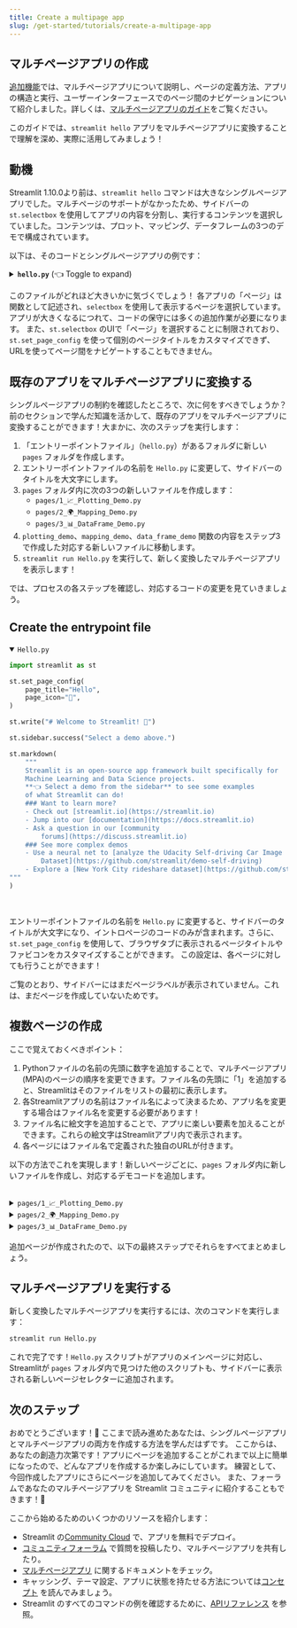 ```yaml
---
title: Create a multipage app
slug: /get-started/tutorials/create-a-multipage-app
---
```


## マルチページアプリの作成

[追加機能](/contents/get-started/fundamentals/additional-features.md)では、マルチページアプリについて説明し、ページの定義方法、アプリの構造と実行、ユーザーインターフェースでのページ間のナビゲーションについて紹介しました。詳しくは、[マルチページアプリのガイド](/contents/develop/concepts/multipage-apps.md)をご覧ください。

このガイドでは、`streamlit hello` アプリをマルチページアプリに変換することで理解を深め、実際に活用してみましょう！

## 動機

Streamlit 1.10.0より前は、`streamlit hello` コマンドは大きなシングルページアプリでした。マルチページのサポートがなかったため、サイドバーの `st.selectbox` を使用してアプリの内容を分割し、実行するコンテンツを選択していました。コンテンツは、プロット、マッピング、データフレームの3つのデモで構成されています。

以下は、そのコードとシングルページアプリの例です：

<details>

<summary><b><code>hello.py</code></b> (👈 Toggle to expand)</summary> 

```python
import streamlit as st

def intro():
    import streamlit as st

    st.write("# Welcome to Streamlit! 👋")
    st.sidebar.success("Select a demo above.")

    st.markdown(
        """
        Streamlit is an open-source app framework built specifically for
        Machine Learning and Data Science projects.

        **👈 Select a demo from the dropdown on the left** to see some examples
        of what Streamlit can do!

        ### Want to learn more?

        - Check out [streamlit.io](https://streamlit.io)
        - Jump into our [documentation](https://docs.streamlit.io)
        - Ask a question in our [community
          forums](https://discuss.streamlit.io)

        ### See more complex demos

        - Use a neural net to [analyze the Udacity Self-driving Car Image
          Dataset](https://github.com/streamlit/demo-self-driving)
        - Explore a [New York City rideshare dataset](https://github.com/streamlit/demo-uber-nyc-pickups)
    """
    )

def mapping_demo():
    import streamlit as st
    import pandas as pd
    import pydeck as pdk

    from urllib.error import URLError

    st.markdown(f"# {list(page_names_to_funcs.keys())[2]}")
    st.write(
        """
        This demo shows how to use
[`st.pydeck_chart`](https://docs.streamlit.io/develop/api-reference/charts/st.pydeck_chart)
to display geospatial data.
"""
    )

    @st.cache_data
    def from_data_file(filename):
        url = (
            "http://raw.githubusercontent.com/streamlit/"
            "example-data/master/hello/v1/%s" % filename
        )
        return pd.read_json(url)

    try:
        ALL_LAYERS = {
            "Bike Rentals": pdk.Layer(
                "HexagonLayer",
                data=from_data_file("bike_rental_stats.json"),
                get_position=["lon", "lat"],
                radius=200,
                elevation_scale=4,
                elevation_range=[0, 1000],
                extruded=True,
            ),
            "Bart Stop Exits": pdk.Layer(
                "ScatterplotLayer",
                data=from_data_file("bart_stop_stats.json"),
                get_position=["lon", "lat"],
                get_color=[200, 30, 0, 160],
                get_radius="[exits]",
                radius_scale=0.05,
            ),
            "Bart Stop Names": pdk.Layer(
                "TextLayer",
                data=from_data_file("bart_stop_stats.json"),
                get_position=["lon", "lat"],
                get_text="name",
                get_color=[0, 0, 0, 200],
                get_size=15,
                get_alignment_baseline="'bottom'",
            ),
            "Outbound Flow": pdk.Layer(
                "ArcLayer",
                data=from_data_file("bart_path_stats.json"),
                get_source_position=["lon", "lat"],
                get_target_position=["lon2", "lat2"],
                get_source_color=[200, 30, 0, 160],
                get_target_color=[200, 30, 0, 160],
                auto_highlight=True,
                width_scale=0.0001,
                get_width="outbound",
                width_min_pixels=3,
                width_max_pixels=30,
            ),
        }
        st.sidebar.markdown("### Map Layers")
        selected_layers = [
            layer
            for layer_name, layer in ALL_LAYERS.items()
            if st.sidebar.checkbox(layer_name, True)
        ]
        if selected_layers:
            st.pydeck_chart(
                pdk.Deck(
                    map_style="mapbox://styles/mapbox/light-v9",
                    initial_view_state={
                        "latitude": 37.76,
                        "longitude": -122.4,
                        "zoom": 11,
                        "pitch": 50,
                    },
                    layers=selected_layers,
                )
            )
        else:
            st.error("Please choose at least one layer above.")
    except URLError as e:
        st.error(
            """
            **This demo requires internet access.**

            Connection error: %s
        """
            % e.reason
        )

def plotting_demo():
    import streamlit as st
    import time
    import numpy as np

    st.markdown(f'# {list(page_names_to_funcs.keys())[1]}')
    st.write(
        """
        This demo illustrates a combination of plotting and animation with
Streamlit. We're generating a bunch of random numbers in a loop for around
5 seconds. Enjoy!
"""
    )

    progress_bar = st.sidebar.progress(0)
    status_text = st.sidebar.empty()
    last_rows = np.random.randn(1, 1)
    chart = st.line_chart(last_rows)

    for i in range(1, 101):
        new_rows = last_rows[-1, :] + np.random.randn(5, 1).cumsum(axis=0)
        status_text.text("%i%% Complete" % i)
        chart.add_rows(new_rows)
        progress_bar.progress(i)
        last_rows = new_rows
        time.sleep(0.05)

    progress_bar.empty()

    # Streamlit widgets automatically run the script from top to bottom. Since
    # this button is not connected to any other logic, it just causes a plain
    # rerun.
    st.button("Re-run")


def data_frame_demo():
    import streamlit as st
    import pandas as pd
    import altair as alt

    from urllib.error import URLError

    st.markdown(f"# {list(page_names_to_funcs.keys())[3]}")
    st.write(
        """
        This demo shows how to use `st.write` to visualize Pandas DataFrames.

(Data courtesy of the [UN Data Explorer](http://data.un.org/Explorer.aspx).)
"""
    )

    @st.cache_data
    def get_UN_data():
        AWS_BUCKET_URL = "http://streamlit-demo-data.s3-us-west-2.amazonaws.com"
        df = pd.read_csv(AWS_BUCKET_URL + "/agri.csv.gz")
        return df.set_index("Region")

    try:
        df = get_UN_data()
        countries = st.multiselect(
            "Choose countries", list(df.index), ["China", "United States of America"]
        )
        if not countries:
            st.error("Please select at least one country.")
        else:
            data = df.loc[countries]
            data /= 1000000.0
            st.write("### Gross Agricultural Production ($B)", data.sort_index())

            data = data.T.reset_index()
            data = pd.melt(data, id_vars=["index"]).rename(
                columns={"index": "year", "value": "Gross Agricultural Product ($B)"}
            )
            chart = (
                alt.Chart(data)
                .mark_area(opacity=0.3)
                .encode(
                    x="year:T",
                    y=alt.Y("Gross Agricultural Product ($B):Q", stack=None),
                    color="Region:N",
                )
            )
            st.altair_chart(chart, use_container_width=True)
    except URLError as e:
        st.error(
            """
            **This demo requires internet access.**

            Connection error: %s
        """
            % e.reason
        )

page_names_to_funcs = {
    "—": intro,
    "Plotting Demo": plotting_demo,
    "Mapping Demo": mapping_demo,
    "DataFrame Demo": data_frame_demo
}

demo_name = st.sidebar.selectbox("Choose a demo", page_names_to_funcs.keys())
page_names_to_funcs[demo_name]()
```

</details>

このファイルがどれほど大きいかに気づくでしょう！
各アプリの「ページ」は関数として記述され、`selectbox` を使用して表示するページを選択しています。
アプリが大きくなるにつれて、コードの保守には多くの追加作業が必要になります。
また、`st.selectbox` のUIで「ページ」を選択することに制限されており、`st.set_page_config` を使って個別のページタイトルをカスタマイズできず、
URLを使ってページ間をナビゲートすることもできません。

## 既存のアプリをマルチページアプリに変換する

シングルページアプリの制約を確認したところで、次に何をすべきでしょうか？前のセクションで学んだ知識を活かして、既存のアプリをマルチページアプリに変換することができます！大まかに、次のステップを実行します：

1. 「エントリーポイントファイル」（`hello.py`）があるフォルダに新しい `pages` フォルダを作成します。
2. エントリーポイントファイルの名前を `Hello.py` に変更して、サイドバーのタイトルを大文字にします。
3. `pages` フォルダ内に次の3つの新しいファイルを作成します：
   - `pages/1_📈_Plotting_Demo.py`
   - `pages/2_🌍_Mapping_Demo.py`
   - `pages/3_📊_DataFrame_Demo.py`
4. `plotting_demo`、`mapping_demo`、`data_frame_demo` 関数の内容をステップ3で作成した対応する新しいファイルに移動します。
5. `streamlit run Hello.py` を実行して、新しく変換したマルチページアプリを表示します！

では、プロセスの各ステップを確認し、対応するコードの変更を見ていきましょう。

## Create the entrypoint file

<details open>
<summary><code>Hello.py</code></summary>

```python
import streamlit as st

st.set_page_config(
    page_title="Hello",
    page_icon="👋",
)

st.write("# Welcome to Streamlit! 👋")

st.sidebar.success("Select a demo above.")

st.markdown(
    """
    Streamlit is an open-source app framework built specifically for
    Machine Learning and Data Science projects.
    **👈 Select a demo from the sidebar** to see some examples
    of what Streamlit can do!
    ### Want to learn more?
    - Check out [streamlit.io](https://streamlit.io)
    - Jump into our [documentation](https://docs.streamlit.io)
    - Ask a question in our [community
        forums](https://discuss.streamlit.io)
    ### See more complex demos
    - Use a neural net to [analyze the Udacity Self-driving Car Image
        Dataset](https://github.com/streamlit/demo-self-driving)
    - Explore a [New York City rideshare dataset](https://github.com/streamlit/demo-uber-nyc-pickups)
"""
)
```

</details>
<br />

エントリーポイントファイルの名前を `Hello.py` に変更すると、サイドバーのタイトルが大文字になり、イントロページのコードのみが含まれます。さらに、`st.set_page_config` を使用して、ブラウザタブに表示されるページタイトルやファビコンをカスタマイズすることができます。
この設定は、各ページに対しても行うことができます！

ご覧のとおり、サイドバーにはまだページラベルが表示されていません。これは、まだページを作成していないためです。

## 複数ページの作成

ここで覚えておくべきポイント：

1. Pythonファイルの名前の先頭に数字を追加することで、マルチページアプリ(MPA)のページの順序を変更できます。ファイル名の先頭に「1」を追加すると、Streamlitはそのファイルをリストの最初に表示します。
2. 各Streamlitアプリの名前はファイル名によって決まるため、アプリ名を変更する場合はファイル名を変更する必要があります！
3. ファイル名に絵文字を追加することで、アプリに楽しい要素を加えることができます。これらの絵文字はStreamlitアプリ内で表示されます。
4. 各ページにはファイル名で定義された独自のURLが付きます。

以下の方法でこれを実現します！新しいページごとに、`pages` フォルダ内に新しいファイルを作成し、対応するデモコードを追加します。

<br />

<details>

<summary><code>pages/1_📈_Plotting_Demo.py</code></summary>

```python
import streamlit as st
import time
import numpy as np

st.set_page_config(page_title="Plotting Demo", page_icon="📈")

st.markdown("# Plotting Demo")
st.sidebar.header("Plotting Demo")
st.write(
    """This demo illustrates a combination of plotting and animation with
Streamlit. We're generating a bunch of random numbers in a loop for around
5 seconds. Enjoy!"""
)

progress_bar = st.sidebar.progress(0)
status_text = st.sidebar.empty()
last_rows = np.random.randn(1, 1)
chart = st.line_chart(last_rows)

for i in range(1, 101):
    new_rows = last_rows[-1, :] + np.random.randn(5, 1).cumsum(axis=0)
    status_text.text("%i%% Complete" % i)
    chart.add_rows(new_rows)
    progress_bar.progress(i)
    last_rows = new_rows
    time.sleep(0.05)

progress_bar.empty()

# Streamlit widgets automatically run the script from top to bottom. Since
# this button is not connected to any other logic, it just causes a plain
# rerun.
st.button("Re-run")
```

</details>


<details>
<summary><code>pages/2_🌍_Mapping_Demo.py</code></summary>

```python
import streamlit as st
import pandas as pd
import pydeck as pdk
from urllib.error import URLError

st.set_page_config(page_title="Mapping Demo", page_icon="🌍")

st.markdown("# Mapping Demo")
st.sidebar.header("Mapping Demo")
st.write(
    """This demo shows how to use
[`st.pydeck_chart`](https://docs.streamlit.io/develop/api-reference/charts/st.pydeck_chart)
to display geospatial data."""
)


@st.cache_data
def from_data_file(filename):
    url = (
        "http://raw.githubusercontent.com/streamlit/"
        "example-data/master/hello/v1/%s" % filename
    )
    return pd.read_json(url)


try:
    ALL_LAYERS = {
        "Bike Rentals": pdk.Layer(
            "HexagonLayer",
            data=from_data_file("bike_rental_stats.json"),
            get_position=["lon", "lat"],
            radius=200,
            elevation_scale=4,
            elevation_range=[0, 1000],
            extruded=True,
        ),
        "Bart Stop Exits": pdk.Layer(
            "ScatterplotLayer",
            data=from_data_file("bart_stop_stats.json"),
            get_position=["lon", "lat"],
            get_color=[200, 30, 0, 160],
            get_radius="[exits]",
            radius_scale=0.05,
        ),
        "Bart Stop Names": pdk.Layer(
            "TextLayer",
            data=from_data_file("bart_stop_stats.json"),
            get_position=["lon", "lat"],
            get_text="name",
            get_color=[0, 0, 0, 200],
            get_size=15,
            get_alignment_baseline="'bottom'",
        ),
        "Outbound Flow": pdk.Layer(
            "ArcLayer",
            data=from_data_file("bart_path_stats.json"),
            get_source_position=["lon", "lat"],
            get_target_position=["lon2", "lat2"],
            get_source_color=[200, 30, 0, 160],
            get_target_color=[200, 30, 0, 160],
            auto_highlight=True,
            width_scale=0.0001,
            get_width="outbound",
            width_min_pixels=3,
            width_max_pixels=30,
        ),
    }
    st.sidebar.markdown("### Map Layers")
    selected_layers = [
        layer
        for layer_name, layer in ALL_LAYERS.items()
        if st.sidebar.checkbox(layer_name, True)
    ]
    if selected_layers:
        st.pydeck_chart(
            pdk.Deck(
                map_style="mapbox://styles/mapbox/light-v9",
                initial_view_state={
                    "latitude": 37.76,
                    "longitude": -122.4,
                    "zoom": 11,
                    "pitch": 50,
                },
                layers=selected_layers,
            )
        )
    else:
        st.error("Please choose at least one layer above.")
except URLError as e:
    st.error(
        """
        **This demo requires internet access.**
        Connection error: %s
    """
        % e.reason
    )
```

</details>


<details>
<summary><code>pages/3_📊_DataFrame_Demo.py</code></summary>

```python
import streamlit as st
import pandas as pd
import altair as alt
from urllib.error import URLError

st.set_page_config(page_title="DataFrame Demo", page_icon="📊")

st.markdown("# DataFrame Demo")
st.sidebar.header("DataFrame Demo")
st.write(
    """This demo shows how to use `st.write` to visualize Pandas DataFrames.
(Data courtesy of the [UN Data Explorer](http://data.un.org/Explorer.aspx).)"""
)


@st.cache_data
def get_UN_data():
    AWS_BUCKET_URL = "http://streamlit-demo-data.s3-us-west-2.amazonaws.com"
    df = pd.read_csv(AWS_BUCKET_URL + "/agri.csv.gz")
    return df.set_index("Region")


try:
    df = get_UN_data()
    countries = st.multiselect(
        "Choose countries", list(df.index), ["China", "United States of America"]
    )
    if not countries:
        st.error("Please select at least one country.")
    else:
        data = df.loc[countries]
        data /= 1000000.0
        st.write("### Gross Agricultural Production ($B)", data.sort_index())

        data = data.T.reset_index()
        data = pd.melt(data, id_vars=["index"]).rename(
            columns={"index": "year", "value": "Gross Agricultural Product ($B)"}
        )
        chart = (
            alt.Chart(data)
            .mark_area(opacity=0.3)
            .encode(
                x="year:T",
                y=alt.Y("Gross Agricultural Product ($B):Q", stack=None),
                color="Region:N",
            )
        )
        st.altair_chart(chart, use_container_width=True)
except URLError as e:
    st.error(
        """
        **This demo requires internet access.**
        Connection error: %s
    """
        % e.reason
    )
```

</details>

追加ページが作成されたので、以下の最終ステップでそれらをすべてまとめましょう。

## マルチページアプリを実行する

新しく変換したマルチページアプリを実行するには、次のコマンドを実行します：

```bash
streamlit run Hello.py
```

これで完了です！`Hello.py` スクリプトがアプリのメインページに対応し、Streamlitが `pages` フォルダ内で見つけた他のスクリプトも、サイドバーに表示される新しいページセレクターに追加されます。

## 次のステップ

おめでとうございます！🎉 ここまで読み進めたあなたは、シングルページアプリとマルチページアプリの両方を作成する方法を学んだはずです。
ここからは、あなたの創造力次第です！アプリにページを追加することがこれまで以上に簡単になったので、どんなアプリを作成するか楽しみにしています。
練習として、今回作成したアプリにさらにページを追加してみてください。
また、フォーラムであなたのマルチページアプリを Streamlit コミュニティに紹介することもできます！🎈

ここから始めるためのいくつかのリソースを紹介します：

- Streamlit の[Community Cloud](/contents/deploy/streamlit-community-cloud.md) で、アプリを無料でデプロイ。
- [コミュニティフォーラム](https://discuss.streamlit.io/c/streamlit-examples/9) で質問を投稿したり、マルチページアプリを共有したり。
- [マルチページアプリ](/contents/develop/concepts/multipage-apps.md) に関するドキュメントをチェック。
- キャッシング、テーマ設定、アプリに状態を持たせる方法については[コンセプト](/contents/develop/concepts) を読んでみましょう。
- Streamlit のすべてのコマンドの例を確認するために、[APIリファレンス](/contents/develop/api-reference/) を参照。
